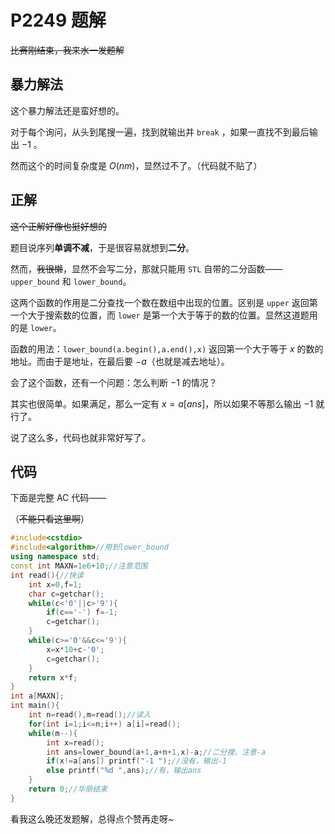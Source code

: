# P2249 题解

~~比赛刚结束，我来水一发题解~~

## 暴力解法

这个暴力解法还是蛮好想的。

对于每个询问，从头到尾搜一遍，找到就输出并 ```break``` ，如果一直找不到最后输出 $-1$ 。

然而这个的时间复杂度是 $O(nm)$，显然过不了。（代码就不贴了）

## 正解

~~这个正解好像也挺好想的~~

题目说序列**单调不减**，于是很容易就想到**二分**。

然而，~~我很懒~~，显然不会写二分，那就只能用 ```STL``` 自带的二分函数—— ```upper_bound``` 和 ```lower_bound```。

这两个函数的作用是二分查找一个数在数组中出现的位置。区别是 ```upper``` 返回第一个大于搜索数的位置，而 ```lower``` 是第一个大于等于的数的位置。显然这道题用的是 ```lower```。

函数的用法：```lower_bound(a.begin(),a.end(),x)``` 返回第一个大于等于 $x$ 的数的地址。而由于是地址，在最后要 $-a$（也就是减去地址）。

会了这个函数，还有一个问题：怎么判断 $-1$ 的情况？

其实也很简单。如果满足，那么一定有 $x=a[ans]$，所以如果不等那么输出 $-1$ 就行了。

说了这么多，代码也就非常好写了。

## 代码

下面是完整 AC 代码——

（~~不能只看这里啊~~）

```cpp
#include<cstdio>
#include<algorithm>//用到lower_bound
using namespace std;
const int MAXN=1e6+10;//注意范围
int read(){//快读
	int x=0,f=1;
	char c=getchar();
	while(c<'0'||c>'9'){
		if(c=='-') f=-1;
		c=getchar();
	}
	while(c>='0'&&c<='9'){
		x=x*10+c-'0';
		c=getchar();
	}
	return x*f;
}
int a[MAXN];
int main(){
	int n=read(),m=read();//读入
	for(int i=1;i<=n;i++) a[i]=read();
	while(m--){
		int x=read();
		int ans=lower_bound(a+1,a+n+1,x)-a;//二分搜，注意-a
		if(x!=a[ans]) printf("-1 ");//没有，输出-1
		else printf("%d ",ans);//有，输出ans
	}
	return 0;//华丽结束
}
```
看我这么晚还发题解，总得点个赞再走呀~